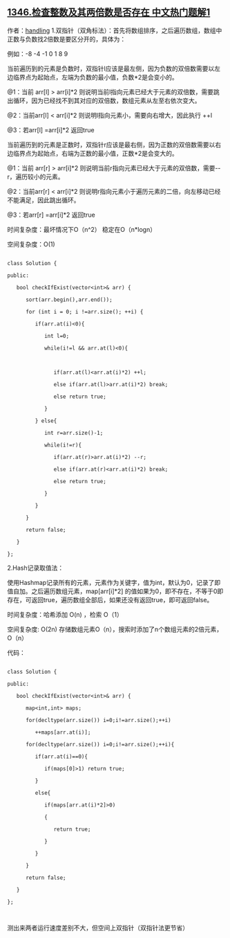 ## [1346.检查整数及其两倍数是否存在 中文热门题解1](https://leetcode.cn/problems/check-if-n-and-its-double-exist/solutions/100000/shuang-zhi-zhen-fa-yu-hashmapfa-by-handling)

作者：[handling](https://leetcode.cn/u/handling)
1.双指针（双角标法）：首先将数组排序，之后遍历数组，数组中正数与负数找2倍数是要区分开的，具体为：

例如：-8  -4  -1  0  1  8  9 


当前遍历到的元素是负数时，双指针l应该是最左侧，因为负数的双倍数需要以左边临界点为起始点，左端为负数的最小值，负数*2是会变小的。
   @1：当前 arr[l] > arr[i]*2 则说明当前l指向元素已经大于元素的双倍数，需要跳出循环，因为已经找不到其对应的双倍数，数组元素从左至右依次变大。
   @2：当前arr[l] < arr[i]*2 则说明l指向元素小，需要向右增大，因此执行 ++l
   @3：若arr[l] =arr[i]*2  返回true

当前遍历到的元素是正数时，双指针r应该是最右侧，因为正数的双倍数需要以右边临界点为起始点，右端为正数的最小值，正数*2是会变大的。
   @1：当前 arr[r] > arr[i]*2 则说明当前r指向元素已经大于元素的双倍数，需要--r，遍历较小的元素。
   @2：当前arr[r] < arr[i]*2 则说明r指向元素小于遍历元素的二倍，向左移动已经不能满足，因此跳出循环。
   @3：若arr[r] =arr[i]*2  返回true


时间复杂度：最坏情况下O（n^2） 稳定在O（n*logn）
空间复杂度：O(1)
```
class Solution {
public:
   bool checkIfExist(vector<int>& arr) {
      sort(arr.begin(),arr.end());
      for (int i = 0; i !=arr.size(); ++i) {
         if(arr.at(i)<0){
            int l=0;
            while(i!=l && arr.at(l)<0){

               if(arr.at(l)<arr.at(i)*2) ++l;
               else if(arr.at(l)>arr.at(i)*2) break;
               else return true;
            }
         } else{
            int r=arr.size()-1;
            while(i!=r){
               if(arr.at(r)>arr.at(i)*2) --r;
               else if(arr.at(r)<arr.at(i)*2) break;
               else return true;
            }
         }
      }
      return false;
   }
};
```





2.Hash记录取值法：

使用Hashmap记录所有的元素，元素作为关键字，值为int，默认为0，记录了即值自加。之后遍历数组元素，map[arr[i]*2] 的值如果为0，即不存在，不等于0即存在，可返回true，遍历数组全部后，如果还没有返回true，即可返回false。

时间复杂度：哈希添加 O(n) ，检索 O（1）
空间复杂度: O(2n)   存储数组元素O（n），搜索时添加了n个数组元素的2倍元素，O（n）

代码：


```
class Solution {
public:
   bool checkIfExist(vector<int>& arr) {
      map<int,int> maps;
      for(decltype(arr.size()) i=0;i!=arr.size();++i)
         ++maps[arr.at(i)];
      for(decltype(arr.size()) i=0;i!=arr.size();++i){
         if(arr.at(i)==0){
            if(maps[0]>1) return true;
         }
         else{
            if(maps[arr.at(i)*2]>0)
            {
               return true;
            }
         }
      }
      return false;
   }
};

```


测出来两者运行速度差别不大，但空间上双指针（双指针法更节省）